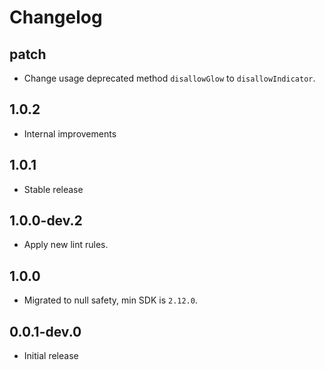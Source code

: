 # Changelog

## patch

* Change usage deprecated method `disallowGlow` to `disallowIndicator`.

## 1.0.2

* Internal improvements

## 1.0.1

* Stable release

## 1.0.0-dev.2

* Apply new lint rules.

## 1.0.0

* Migrated to null safety, min SDK is `2.12.0`.

## 0.0.1-dev.0

* Initial release
